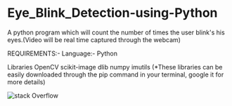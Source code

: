 # Eye_Blink_Detection-using-Python
A python program which will count the number of times the user blink's his eyes.(Video will be real time captured through the webcam) 

REQUIREMENTS:-
Language:-
Python

Libraries
OpenCV 
scikit-image
dlib
numpy
imutils
(*These libraries can be easily downloaded through the pip command in your terminal, google it for more details)

![stack Overflow](https://lh5.googleusercontent.com/NEdpVPSIHlb6vKjJ86d3Q_spX0MrYB33GeMvdn3J3k4B4kr87Jpy7YBw4shn1JfwpXEOfNzjIhEHpsDh-dndx2j-riFGiDgbqk7diPEGl5mA__sgDKUuczbJd5tCUKSALwIJ6zp3)
